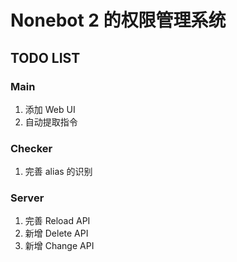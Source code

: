 # Nonebot 2 的权限管理系统

## TODO LIST

### Main

1. 添加 Web UI
2. 自动提取指令

### Checker

1. 完善 alias 的识别

### Server

1. 完善 Reload API
2. 新增 Delete API
3. 新增 Change API
